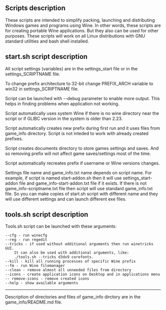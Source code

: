 ## Scripts description

These scripts are intended to simplify packing, launching and distributing
Windows games and programs using Wine. In other words, these scripts are for 
creating portable Wine applications. But they also can be used for other purposes. 
These scripts will work on all Linux distributions with GNU standard utilities and bash 
shell installed.

## start.sh script description

All script settings (variables) are in the settings_start file or in the
settings_SCRIPTNAME file.

To change prefix architecture to 32-bit change PREFIX_ARCH variable
to win32 in settings_SCRIPTNAME file.

Script can be launched with --debug parameter to enable more output. This
helps in finding problems when application not working.

Script automatically uses system Wine if there is no wine directory
near the script or if GLIBC version in the system is older than 2.23.

Script automatically creates new prefix during first run and it uses
files from game_info directory. Script is not inteded to work with
already created prefixes.

Script creates documents directory to store games settings and saves.
And so removing prefix will not affect game saves/settings most of the time.

Script automatically recreates prefix if username or Wine versions changes.

Settings file name and game_info.txt name depends on script name.
For example, if script is named start-addon.sh then it will use
settings_start-addon file and game_info-start-addon.txt file if it exists.
If there is not game_info-scriptname.txt file then script will use standard
game_info.txt file. So you can make copies of start.sh script with different
name and they will use different settings and can launch different exe
files.

## tools.sh script description

Tools.sh script can be launched with these arguments:

	--cfg - run winecfg
	--reg - run regedit
	--tricks - if used without additional arguments then run winetricks GUI.
		It can also be used with additional arguments, like:
		./tools.sh --tricks d3dx9 corefonts.
	--kill - kill all running processes of specific Wine prefix
	--fm - run Wine filemanager
	--clean - remove almost all unneeded files from directory
	--icons - create application icons on Desktop and in applications menu
	-- remove-icons - remove created icons
	--help - show available arguments


---

Description of directories and files of game_info dirctory are in the
game_info/README.md file.
